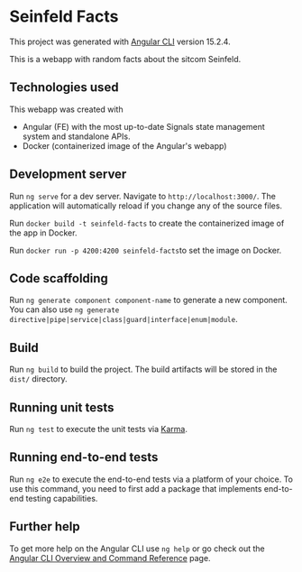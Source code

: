 # Seinfeld Facts

This project was generated with [Angular CLI](https://github.com/angular/angular-cli) version 15.2.4.

This is a webapp with random facts about the sitcom Seinfeld.

## Technologies used

This webapp was created with

- Angular (FE) with the most up-to-date Signals state management system and standalone APIs.
- Docker (containerized image of the Angular's webapp)

## Development server

Run `ng serve` for a dev server. Navigate to `http://localhost:3000/`. The application will automatically reload if you change any of the source files.

Run `docker build -t seinfeld-facts` to create the containerized image of the app in Docker.

Run `docker run -p 4200:4200 seinfeld-facts`to set the image on Docker.

## Code scaffolding

Run `ng generate component component-name` to generate a new component. You can also use `ng generate directive|pipe|service|class|guard|interface|enum|module`.

## Build

Run `ng build` to build the project. The build artifacts will be stored in the `dist/` directory.

## Running unit tests

Run `ng test` to execute the unit tests via [Karma](https://karma-runner.github.io).

## Running end-to-end tests

Run `ng e2e` to execute the end-to-end tests via a platform of your choice. To use this command, you need to first add a package that implements end-to-end testing capabilities.

## Further help

To get more help on the Angular CLI use `ng help` or go check out the [Angular CLI Overview and Command Reference](https://angular.io/cli) page.
